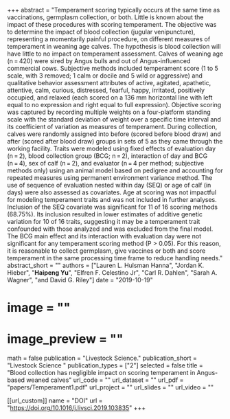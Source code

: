 +++ 
abstract = "Temperament scoring typically occurs at the same time as vaccinations, germplasm collection, or both. Little is known about the impact of these procedures with scoring temperament. The objective was to determine the impact of blood collection (jugular venipuncture), representing a momentarily painful procedure, on different measures of temperament in weaning age calves. The hypothesis is blood collection will have little to no impact on temperament assessment. Calves of weaning age (n = 420) were sired by Angus bulls and out of Angus-influenced commercial cows. Subjective methods included temperament score (1 to 5 scale, with 3 removed; 1 calm or docile and 5 wild or aggressive) and qualitative behavior assessment attributes of active, agitated, apathetic, attentive, calm, curious, distressed, fearful, happy, irritated, positively occupied, and relaxed (each scored on a 136 mm horizontal line with left equal to no expression and right equal to full expression). Objective scoring was captured by recording multiple weights on a four-platform standing scale with the standard deviation of weight over a specific time interval and its coefficient of variation as measures of temperament. During collection, calves were randomly assigned into before (scored before blood draw) and after (scored after blood draw) groups in sets of 5 as they came through the working facility. Traits were modeled using fixed effects of evaluation day (n = 2), blood collection group (BCG; n = 2), interaction of day and BCG (n = 4), sex of calf (n = 2), and evaluator (n = 4 per method; subjective methods only) using an animal model based on pedigree and accounting for repeated measures using permanent environment variance method. The use of sequence of evaluation nested within day (SEQ) or age of calf (in days) were also assessed as covariates. Age at scoring was not impactful for modeling temperament traits and was not included in further analyses. Inclusion of the SEQ covariate was significant for 11 of 16 scoring methods (68.75%). Its inclusion resulted in lower estimates of additive genetic variation for 10 of 16 traits, suggesting it may be a temperament trait confounded with those analyzed and was excluded from the final model. The BCG main effect and its interaction with evaluation day were not significant for any temperament scoring method (P > 0.05). For this reason, it is reasonable to collect germplasm, give vaccines or both and score temperament in the same processing time frame to reduce handling needs."
abstract_short = ""
authors = ["Lauren L. Hulsman Hanna", "Jordan K. Hieber", "__Haipeng Yu__", "Elfren F. Celestino Jr", "Carl R. Dahlen", "Sarah A. Wagner", "and David G. Riley"]
date = "2019-10-19"
# image = ""
# image_preview = ""
math = false
publication = "Livestock Science."
publication_short = "Livestock Science "
publication_types = ["2"]
selected = false
title = "Blood collection has negligible impact on scoring temperament in Angus-based weaned calves"
url_code = ""
url_dataset = ""
url_pdf = "papers/Temperament1.pdf"
url_project = ""
url_slides = ""
url_video = ""

[[url_custom]]
name = "DOI"
url = "https://doi.org/10.1016/j.livsci.2019.103835"
+++
